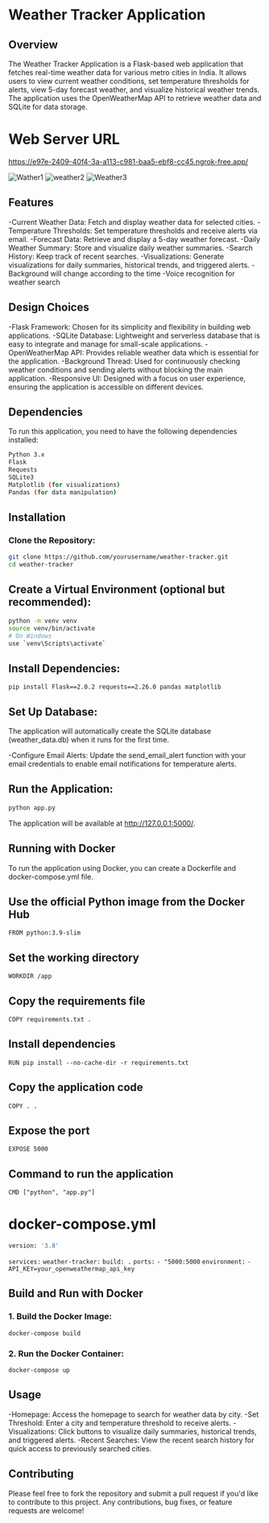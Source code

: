 
# Weather Tracker Application
## Overview
The Weather Tracker Application is a Flask-based web application that fetches real-time weather data for various metro cities in India. It allows users to view current weather conditions, set temperature thresholds for alerts, view 5-day forecast weather, and visualize historical weather trends. The application uses the OpenWeatherMap API to retrieve weather data and SQLite for data storage.

# Web Server URL
https://e97e-2409-40f4-3a-a113-c981-baa5-ebf8-cc45.ngrok-free.app/


![Wather1](https://github.com/user-attachments/assets/6d7a3445-1aae-4eae-913c-4bcd4ad5aa10)
![weather2](https://github.com/user-attachments/assets/fb78a225-e445-43c9-aa65-f0cdfe299708)
![Weather3](https://github.com/user-attachments/assets/45e3343b-fc92-468d-9cd8-e00dfdef58e0)
## Features

-Current Weather Data: Fetch and display weather data for selected cities.
-Temperature Thresholds: Set temperature thresholds and receive alerts via email.
-Forecast Data: Retrieve and display a 5-day weather forecast.
-Daily Weather Summary: Store and visualize daily weather summaries.
-Search History: Keep track of recent searches.
-Visualizations: Generate visualizations for daily summaries, historical trends, and triggered alerts.
-Background will change according to the time
-Voice recognition for weather search

## Design Choices
-Flask Framework: Chosen for its simplicity and flexibility in building web applications.
-SQLite Database: Lightweight and serverless database that is easy to integrate and manage for small-scale applications.
-OpenWeatherMap API: Provides reliable weather data which is essential for the application.
-Background Thread: Used for continuously checking weather conditions and sending alerts without blocking the main application.
-Responsive UI: Designed with a focus on user experience, ensuring the application is accessible on different devices.
## Dependencies
To run this application, you need to have the following dependencies installed:
```sh
Python 3.x
Flask
Requests
SQLite3
Matplotlib (for visualizations)
Pandas (for data manipulation)
```

## Installation
### Clone the Repository:

```sh
git clone https://github.com/yourusername/weather-tracker.git
cd weather-tracker
```

## Create a Virtual Environment (optional but recommended):

```sh
python -m venv venv
source venv/bin/activate  
# On Windows 
use `venv\Scripts\activate`
```

## Install Dependencies:

`pip install Flask==2.0.2 requests==2.26.0 pandas matplotlib`

## Set Up Database:

The application will automatically create the SQLite database (weather_data.db) when it runs for the first time.

-Configure Email Alerts: Update the send_email_alert function with your email credentials to enable email notifications for temperature alerts.

## Run the Application:

```sh
python app.py
```
The application will be available at http://127.0.0.1:5000/.

## Running with Docker
To run the application using Docker, you can create a Dockerfile and docker-compose.yml file.

## Use the official Python image from the Docker Hub
`FROM python:3.9-slim`

## Set the working directory
`WORKDIR /app`

## Copy the requirements file
`COPY requirements.txt .`

## Install dependencies
`RUN pip install --no-cache-dir -r requirements.txt`

## Copy the application code
`COPY . .`

## Expose the port
`EXPOSE 5000`

## Command to run the application
`CMD ["python", "app.py"]`

# docker-compose.yml
```sh
version: '3.8'
```
`services:`
  `weather-tracker:`
    `build: .`
    `ports:`
      `- "5000:5000`
    `environment:`
      `- API_KEY=your_openweathermap_api_key`

	  
## Build and Run with Docker

### 1. Build the Docker Image:

`docker-compose build`

### 2. Run the Docker Container:

```docker-compose up```

## Usage
-Homepage: Access the homepage to search for weather data by city.
-Set Threshold: Enter a city and temperature threshold to receive alerts.
-Visualizations: Click buttons to visualize daily summaries, historical trends, and triggered alerts.
-Recent Searches: View the recent search history for quick access to previously searched cities.

## Contributing
Please feel free to fork the repository and submit a pull request if you'd like to contribute to this project. Any contributions, bug fixes, or feature requests are welcome!

